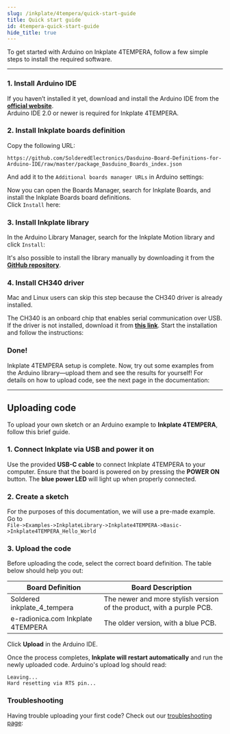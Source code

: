 ```yaml
---  
slug: /inkplate/4tempera/quick-start-guide  
title: Quick start guide  
id: 4tempera-quick-start-guide  
hide_title: true  
---
```


<SectionTitle title="Quick start guide" backgroundImage="/img/arduino_bg.jpg" />

To get started with Arduino on Inkplate 4TEMPERA, follow a few simple steps to install the required software.

---

### 1. Install Arduino IDE

If you haven’t installed it yet, download and install the Arduino IDE from the **[official website](https://www.arduino.cc/en/software)**.  
<WarningBox>Arduino IDE 2.0 or newer is required for Inkplate 4TEMPERA.</WarningBox>

<CenteredImage src="/img/inkplate_4_tempera/arduino_ide.png" alt="Install Arduino IDE" caption="Arduino IDE 2.0" width="600px" />

### 2. Install Inkplate boards definition

Copy the following URL:

```
https://github.com/SolderedElectronics/Dasduino-Board-Definitions-for-Arduino-IDE/raw/master/package_Dasduino_Boards_index.json
```

And add it to the `Additional boards manager URLs` in Arduino settings:

<CenteredImage src="/img/inkplate_4_tempera/add_board_def.png" alt="Add Inkplate to Arduino boards Manager" caption="Adding the Inkplate boards link to Arduino IDE" width="600px" />

Now you can open the Boards Manager, search for Inkplate Boards, and install the Inkplate Boards board definitions.  
Click `Install` here:  
<CenteredImage src="/img/inkplate_4_tempera/install_board.png" alt="Install Inkplate boards" caption="Adding Inkplate boards to Arduino IDE" width="400px" />

### 3. Install Inkplate library

In the Arduino Library Manager, search for the Inkplate Motion library and click `Install`:  
<CenteredImage src="/img/inkplate_4_tempera/install_lib.png" alt="Install Inkplate library" caption="Installing Inkplate library" width="400px" />

<InfoBox>It's also possible to install the library manually by downloading it from the [**GitHub repository**](https://github.com/SolderedElectronics/Inkplate-Arduino-library).</InfoBox>

### 4. Install CH340 driver

<InfoBox>Mac and Linux users can skip this step because the CH340 driver is already installed.</InfoBox>

The CH340 is an onboard chip that enables serial communication over USB. If the driver is not installed, download it from **[this link](https://soldered.com/productdata/2023/02/CH34x_Install_Windows_v3_4.zip)**. Start the installation and follow the instructions:  
<CenteredImage src="/img/inkplate_4_tempera/ch340.png" alt="Install CH340 Driver" caption="Installing the CH340 Driver on Windows" width="350px" />

### Done!

Inkplate 4TEMPERA setup is complete. Now, try out some examples from the Arduino library—upload them and see the results for yourself! For details on how to upload code, see the next page in the documentation:

---

## Uploading code

To upload your own sketch or an Arduino example to **Inkplate 4TEMPERA**, follow this brief guide.

### 1. Connect Inkplate via USB and power it on

Use the provided **USB-C cable** to connect Inkplate 4TEMPERA to your computer. Ensure that the board is powered on by pressing the **POWER ON** button. The **blue power LED** will light up when properly connected.

<CenteredImage src="/img/inkplate_4_tempera/10_usb_connect.png" alt="Inkplate 4TEMPERA onboard USB-C connector" caption="Inkplate 4TEMPERA onboard USB-C connector" width="500px" />

<CenteredImage src="/img/inkplate_4_tempera/10_power_button.png" alt="Inkplate 4TEMPERA onboard POWER button" caption="Inkplate 4TEMPERA onboard POWER button" width="500px" />

### 2. Create a sketch

For the purposes of this documentation, we will use a pre-made example. Go to  
`File->Examples->InkplateLibrary->Inkplate4TEMPERA->Basic->Inkplate4TEMPERA_Hello_World`

<CenteredImage src="/img/inkplate_4_tempera/arduino_sketch.png" alt="Selecting a basic example for Inkplate 4TEMPERA" caption="Selecting a basic example for Inkplate 4TEMPERA" width="800px" />

### 3. Upload the code

Before uploading the code, select the correct board definition. The table below should help you out:

| Board Definition                   | Board Description                                                     |
| ---------------------------------- | --------------------------------------------------------------------- |
| Soldered inkplate_4_tempera        | The newer and more stylish version of the product, with a purple PCB. |
| e-radionica.com Inkplate 4TEMPERA   | The older version, with a blue PCB.                                   |

Click **Upload** in the Arduino IDE.

<CenteredImage src="/img/inkplate_4_tempera/upload_button.png" alt="Arduino IDE Upload Button" caption="Arduino IDE Upload Button" width="800px" />

Once the process completes, **Inkplate will restart automatically** and run the newly uploaded code. Arduino's upload log should read:
```
Leaving...
Hard resetting via RTS pin...
```

### Troubleshooting

Having trouble uploading your first code? Check out our [troubleshooting page](/documentation/inkplate/10/faq-troubleshooting/):